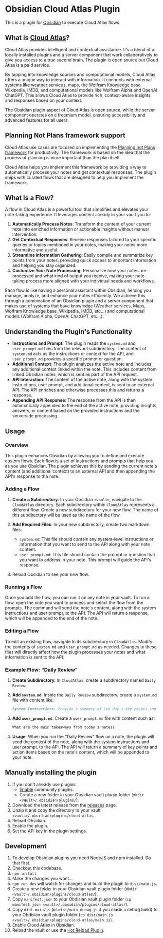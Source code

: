 # Obsidian Cloud Atlas Plugin

This is a plugin for [Obsidian](https://obsidian.md) to execute Cloud Atlas flows.

## What is [Cloud Atlas](https://www.cloud-atlas.ai/)?

Cloud Atlas provides intelligent and contextual assistance. It's a blend of a locally installed plugins and a server component that work collaboratively to give you access to a true second brain. The plugin is open source but Cloud Atlas is a paid service.

By tapping into knowledge sources and computational models, Cloud Atlas offers a unique way to interact with information. It connects with external systems like weather services, maps, the Wolfram Knowledge base, Wikipedia, IMDB, and computational models like Wolfram Alpha and OpenAI ChatGPT. This allows Cloud Atlas to provide rich, context-aware insights and responses based on your context.

The Obsidian plugin aspect of Cloud Atlas is open source, while the server component operates on a freemium model, ensuring accessibility and advanced features for all users.

## Planning Not Plans framework support

Cloud Atlas use cases are focused on implementing the [Planning not Plans framework](https://muness.com/posts/planning-not-plans/) for productivity. The framework is based on the idea that the process of planning is more important than the plan itself.

Cloud Atlas helps you implement this framework by providing a way to automatically process your notes and get contextual responses. The plugin ships with curated flows that are designed to help you implement the framework.

## What is a Flow?

A flow in Cloud Atlas is a powerful tool that simplifies and elevates your note-taking experience. It leverages content already in your vault you to:

1. **Automatically Process Notes**: Transform the content of your current note into enriched information or actionable insights without manual intervention.
2. **Get Contextual Responses**: Receive responses tailored to your specific queries or topics mentioned in your notes, making your notes more informative and useful.
3. **Streamline Information Gathering**: Easily compile and summarize key points from your notes, providing quick access to important information and helping you stay organized.
4. **Customize Your Note Processing**: Personalize how your notes are processed and what kind of output you receive, making your note-taking process more aligned with your individual needs and workflows.

Each flow is like having a personal assistant within Obsidian, helping you manage, analyze, and enhance your notes efficiently. We achieve this through a combination of an Obsidian plugin and a server component that makes use of systems that have knowledge (Weather services, Maps, Wolfram Knowledge base, Wikipedia, IMDB, etc...) and computational models (Wolfram Alpha, OpenAI ChatGPT, etc...).

## Understanding the Plugin's Functionality

- **Instructions and Prompt**: The plugin reads the `system.md` and `user_prompt.md` files from the relevant subdirectory. The content of `system.md` acts as the instructions or context for the API, and `user_prompt.md` provides a specific prompt or question.
- **Additional Context**: The plugin analyzes the active note and includes any additional context linked within the note. This includes content from linked Obsidian notes, which is sent as part of the API request.
- **API Interaction**: The content of the active note, along with the system instructions, user prompt, and additional context, is sent to an external API. The API enriches and otherwise processes this and returns a response.
- **Appending API Response**: The response from the API is then automatically appended to the end of the active note, providing insights, answers, or content based on the provided instructions and the serverside processing.

## Usage

### Overview

This plugin enhances Obsidian by allowing you to define and execute custom flows. Each flow is a set of instructions and prompts that help you as you use Obsidian. The plugin achieves this by sending the current note's content (and additional context) to an external API and then appending the API's response to the note.

### Adding a Flow

1. **Create a Subdirectory**: In your Obsidian `<vault>`, navigate to the `CloudAtlas` directory. Each subdirectory within `CloudAtlas` represents a different flow. Create a new subdirectory for your new flow. The name of this subdirectory will be used as the name of the flow.

2. **Add Required Files**: In your new subdirectory, create two markdown files:
   - `system.md`: This file should contain any system-level instructions or information that you want to send to the API along with your note content.
   - `user_prompt.md`: This file should contain the prompt or question that you want to address in your note. This prompt will guide the API's response.

3. Reload Obsidian to see your new flow.

### Running a Flow

Once you add the flow, you can run it on any note in your vault. To run a flow, open the note you want to process and select the flow from the prompts. The command will send the note's content, along with the system instructions and user prompt, to the API. The API will return a response, which will be appended to the end of the note.

### Editing a Flow

To edit an existing flow, navigate to its subdirectory in `CloudAtlas`. Modify the contents of `system.md` and `user_prompt.md` as needed. Changes to these files will directly affect how the plugin processes your notes and what information is sent to the API.

### Example Flow: "Daily Review"

1. **Create Subdirectory**: In `CloudAtlas`, create a subdirectory named `Daily Review`.
2. **Add `system.md`**: Inside the `Daily Review` subdirectory, create a `system.md` file with content like:

    ```system.md
    System Instructions: Provide a summary of the day's key points and action items.
    ```

3. **Add `user_prompt.md`**: Create a `user_prompt.md` file with content such as:

    ```user_prompt.md
    What are the main takeaways from today's notes?
    ```

4. **Usage**: When you run the "Daily Review" flow on a note, the plugin will send the content of the note, along with the system instructions and user prompt, to the API. The API will return a summary of key points and action items based on the note's content, which will be appended to your note.

## Manually installing the plugin

1. If you don't already use plugins
     - [Enable](https://help.obsidian.md/Extending+Obsidian/Community+plugins#Install+a+community+plugin) community plugins.
     - Create a new folder in your Obsidian vault plugin folder (`mkdir <vault>/.obsidian/plugins/`).
2. Download the latest release from the [releases](https://github.com/cloud-atlas-ai/obsidian-client/releases) page.
3. Unzip it and copy the directory to your vault `<vault>/.obsidian/plugins/cloud-atlas`.
4. Reload Obsidian.
5. Enable the plugin.
6. Set the API key in the plugin settings.

## Development

1. To develop Obsidian plugins you need NodeJS and npm installed. Do that first.
2. Checkout this codebase.
3. `npm install`
4. Make the changes you want...
5. `npm run dev` will watch for changes and build the plugin to `dist/main.js`.
6. Create a new folder in your Obsidian vault plugin folder (`mkdir <vault>/.obsidian/plugins/cloud-atlas/`).
7. Copy `manifest.json` to your Obdisian vault plugin folder (`cp manifest.json <vault>/.obsidian/plugins/cloud-atlas/`).
8. Copy `dist.main/js` (or `dist/main-debug.js` if you made a debug build) to your Obdisian vault plugin folder (`cp dist/main.js <vault>/.obsidian/plugins/cloud-atlas/main.js`).
9. Enable Cloud Atlas in Obsidian.
10. Reload the vault or use the [Hot Reload Plugin](https://github.com/pjeby/hot-reload).
